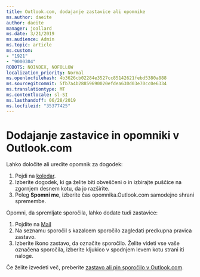 ```yaml
---
title: Outlook.com, dodajanje zastavice ali opomnike
ms.author: daeite
author: daeite
manager: joallard
ms.date: 3/21/2019
ms.audience: Admin
ms.topic: article
ms.custom:
- "1921"
- "9000304"
ROBOTS: NOINDEX, NOFOLLOW
localization_priority: Normal
ms.openlocfilehash: 4b3626cb02284e3527cc85142621febd5380a888
ms.sourcegitcommit: 5fb7a4b28859690020efdea630d03e70cc0e6334
ms.translationtype: MT
ms.contentlocale: sl-SI
ms.lasthandoff: 06/28/2019
ms.locfileid: "35377425"
---
```

# <a name="adding-flags-and-reminders-in-outlookcom"></a>Dodajanje zastavice in opomniki v Outlook.com

Lahko določite ali uredite opomnik za dogodek:

1. Pojdi na [koledar](https://outlook.live.com/calendar/).
1. Izberite dogodek, ki ga želite biti obveščeni o in izbirajte puščice na zgornjem desnem kotu, da jo razširite.
1. Poleg **Spomni me**, izberite čas opomnika.Outlook.com samodejno shrani spremembe.

Opomni, da spremljate sporočila, lahko dodate tudi zastavice:

1. Pojdite na [Mail](https://outlook.live.com/mail/)
1. Na seznamu sporočil s kazalcem sporočilo zagledati predkupna pravica zastavo.
1. Izberite ikono zastavo, da označite sporočilo. Želite videti vse vaše označena sporočila, izberite kljukico v spodnjem levem kotu strani iti naloge.
 
Če želite izvedeti več, preberite [zastavo ali pin sporočilo v Outlook.com](https://support.office.com/article/8e911e69-30d6-4cc8-8c71-a1163560618a).
